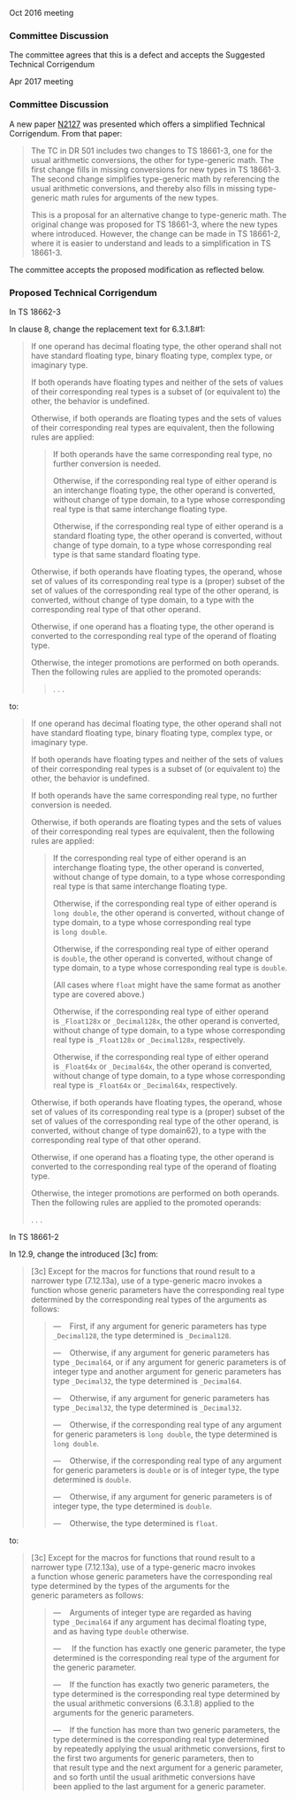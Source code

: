 Oct 2016 meeting

### Committee Discussion

The committee agrees that this is a defect and accepts the Suggested Technical
Corrigendum

Apr 2017 meeting

### Committee Discussion

A new paper [N2127](https://www.open-std.org/jtc1/sc22/wg14/www/docs/n2127.pdf)
was presented which offers a simplified Technical Corrigendum. From that paper:

> The TC in DR 501 includes two changes to TS 18661-3, one for the usual
> arithmetic conversions, the other for type-generic math. The first change fills
> in missing conversions for new types in TS 18661-3. The second change simplifies
> type-generic math by referencing the usual arithmetic conversions, and thereby
> also fills in missing type-generic math rules for arguments of the new types.
> 
> This is a proposal for an alternative change to type-generic math. The original
> change was proposed for TS 18661-3, where the new types where introduced.
> However, the change can be made in TS 18661-2, where it is easier to understand
> and leads to a simplification in TS 18661-3.

The committee accepts the proposed modification as reflected below.

### Proposed Technical Corrigendum

In TS 18662-3

In clause 8, change the replacement text for 6.3.1.8#1:

> If one operand has decimal floating type, the other operand shall not have
> standard floating type, binary floating type, complex type, or imaginary type.
> 
> If both operands have floating types and neither of the sets of values of their
> corresponding real types is a subset of (or equivalent to) the other, the
> behavior is undefined.
> 
> Otherwise, if both operands are floating types and the sets of values of their
> corresponding real types are equivalent, then the following rules are applied:
> 
> > If both operands have the same corresponding real type, no further conversion is
> > needed.
> > 
> > Otherwise, if the corresponding real type of either operand is an interchange
> > floating type, the other operand is converted, without change of type domain, to
> > a type whose corresponding real type is that same interchange floating type.
> > 
> > Otherwise, if the corresponding real type of either operand is a standard
> > floating type, the other operand is converted, without change of type domain, to
> > a type whose corresponding real type is that same standard floating type.
> 
> Otherwise, if both operands have floating types, the operand, whose set of
> values of its corresponding real type is a (proper) subset of the set of values
> of the corresponding real type of the other operand, is converted, without
> change of type domain, to a type with the corresponding real type of that other
> operand.
> 
> Otherwise, if one operand has a floating type, the other operand is converted to
> the corresponding real type of the operand of floating type.
> 
> Otherwise, the integer promotions are performed on both operands. Then the
> following rules are applied to the promoted operands:
> 
> > . . .

to:

> If one operand has decimal floating type, the other operand shall not have
> standard floating type, binary floating type, complex type, or imaginary type.
> 
> If both operands have floating types and neither of the sets of values of their
> corresponding real types is a subset of (or equivalent to) the other, the
> behavior is undefined.
> 
> If both operands have the same corresponding real type, no further conversion is
> needed.
> 
> Otherwise, if both operands are floating types and the sets of values of their
> corresponding real types are equivalent, then the following rules are applied:
> 
> > If the corresponding real type of either operand is an interchange floating
> > type, the other operand is converted, without change of type domain, to a type
> > whose corresponding real type is that same interchange floating type.
> > 
> > Otherwise, if the corresponding real type of either operand is `long double`,
> > the other operand is converted, without change of type domain, to a type whose
> > corresponding real type is `long double`.
> > 
> > Otherwise, if the corresponding real type of either operand is `double`, the
> > other operand is converted, without change of type domain, to a type whose
> > corresponding real type is `double`.
> > 
> > (All cases where `float` might have the same format as another type are covered
> > above.)
> > 
> > Otherwise, if the corresponding real type of either operand is `_Float128x` or
> > `_Decimal128x`, the other operand is converted, without change of type domain,
> > to a type whose corresponding real type is `_Float128x` or `_Decimal128x`,
> > respectively.
> > 
> > Otherwise, if the corresponding real type of either operand
> > is `_Float64x` or `_Decimal64x`, the other operand is converted, without change
> > of type domain, to a type whose corresponding real type
> > is `_Float64x` or `_Decimal64x`, respectively.
> 
> Otherwise, if both operands have floating types, the operand, whose set of
> values of its corresponding real type is a (proper) subset of the set of values
> of the corresponding real type of the other operand, is converted, without
> change of type domain62), to a type with the corresponding real type of that
> other operand.
> 
> Otherwise, if one operand has a floating type, the other operand is converted to
> the corresponding real type of the operand of floating type.
> 
> Otherwise, the integer promotions are performed on both operands. Then the
> following rules are applied to the promoted operands:
> 
> . . .

In TS 18661-2

In 12.9, change the introduced \[3c] from:

> \[3c] Except for the macros for functions that round result to a narrower type
> (7.12.13a), use of a type-generic macro invokes a function whose generic
> parameters have the corresponding real type determined by the corresponding real
> types of the arguments as follows:
> 
> > —    First, if any argument for generic parameters has type `_Decimal128`, the
> > type determined is `_Decimal128`.
> > 
> > —    Otherwise, if any argument for generic parameters has type `_Decimal64`, or
> > if any argument for generic parameters is of integer type and another argument
> > for generic parameters has type `_Decimal32`, the type determined is
> > `_Decimal64`.
> > 
> > —    Otherwise, if any argument for generic parameters has type `_Decimal32`,
> > the type determined is `_Decimal32`.
> > 
> > —    Otherwise, if the corresponding real type of any argument for generic
> > parameters is `long double`, the type determined is `long double`.
> > 
> > —    Otherwise, if the corresponding real type of any argument for generic
> > parameters is `double` or is of integer type, the type determined is `double`.
> > 
> > —    Otherwise, if any argument for generic parameters is of integer type, the
> > type determined is `double`.
> > 
> > —    Otherwise, the type determined is `float`.

to:

> \[3c] Except for the macros for functions that round result to a narrower type
> (7.12.13a), use of a type-generic macro invokes a function whose generic
> parameters have the corresponding real type determined by the types of the
> arguments for the generic parameters as follows:
> 
> > —    Arguments of integer type are regarded as having type `_Decimal64` if any
> > argument has decimal floating type, and as having type `double` otherwise.
> > 
> > —     If the function has exactly one generic parameter, the type determined
> > is the corresponding real type of the argument for the generic parameter.
> > 
> > —    If the function has exactly two generic parameters, the type determined
> > is the corresponding real type determined by the usual arithmetic conversions
> > (6.3.1.8) applied to the arguments for the generic parameters.
> > 
> > —    If the function has more than two generic parameters, the type determined
> > is the corresponding real type determined by repeatedly applying the usual
> > arithmetic conversions, first to the first two arguments for generic parameters,
> > then to that result type and the next argument for a generic parameter, and so
> > forth until the usual arithmetic conversions have been applied to the last
> > argument for a generic parameter.
